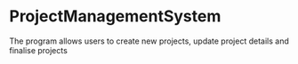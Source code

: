# ProjectManagementSystem
The program allows users to create new projects, update project details and finalise projects
